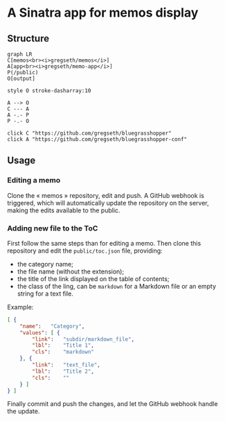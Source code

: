 A Sinatra app for memos display
===============================


## Structure 


```mermaid
graph LR
C[memos<br><i>gregseth/memos</i>]
A[app<br><i>gregseth/memo-app</i>]
P(/public)
O[output] 

style O stroke-dasharray:10

A --> O
C --- A
A -.- P
P -.- O

click C "https://github.com/gregseth/bluegrasshopper"
click A "https://github.com/gregseth/bluegrasshopper-conf"
```


## Usage

### Editing a memo

Clone the « memos » repository, edit and push. A GitHub webhook is triggered, which will automatically update the repository on the server, making the edits available to the public.

### Adding new file to the ToC

First follow the same steps than for editing a memo. Then clone this repository and edit the `public/toc.json` file, providing:

-   the category name;
-   the file name (without the extension);
-   the title of the link displayed on the table of contents;
-   the class of the ling, can be `markdown` for a Markdown file or an empty string for a text file.

Example:

```json
[ {
    "name":   "Category",
    "values": [ {
        "link":   "subdir/markdown_file",
        "lbl":    "Title 1",
        "cls":    "markdown"
    }, {
        "link":   "text_file",
        "lbl":    "Title 2",
        "cls":    ""
    } ]
} ]
```

Finally commit and push the changes, and let the GitHub webhook handle the update.

